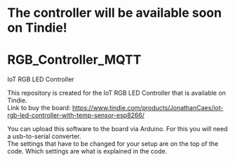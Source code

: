 # The controller will be available soon on Tindie!
# 

# RGB_Controller_MQTT
IoT RGB LED Controller

This repository is created for the IoT RGB LED Controller that is available on Tindie.   
Link to buy the board: https://www.tindie.com/products/JonathanCaes/iot-rgb-led-controller-with-temp-sensor-esp8266/

You can upload this software to the board via Arduino. For this you will need a usb-to-serial converter.   
The settings that have to be changed for your setup are on the top of the code. Which settings are what is explained in the code. 
